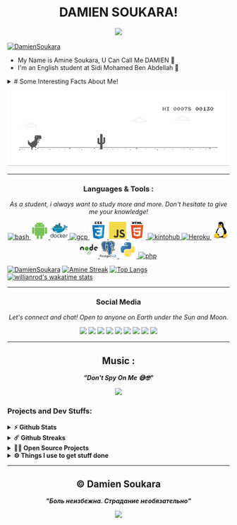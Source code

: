 <h1 align="center"> DAMIEN SOUKARA! </h1> 
<p align="center">
<img src="https://hits.seeyoufarm.com/api/count/incr/badge.svg?url=https://github.com/AmineSoukara/&title=Profile%20Views">
</p>
<a href="https://AmineSoukara.me"><img alt="DamienSoukara" src="https://i.imgur.com/07aPB5A.jpg"></a>

- My Name is Amine Soukara, U Can Call Me DAMIEN 👾
- I'm an English student at Sidi Mohamed Ben Abdellah 🏫

<details>
  <summary># Some Interesting Facts About Me!</summary>
  
  - Ta Qlwa Gha Kmel Tri9k Bla Mt9ra 😄 
  
  - Makla N3as, Github Games 🎮

  - Listening To Music While Coding, And Developing Useful Codes. ⭐️
  
  - Reading Novels, Action and Adventure, Autobiography & Biography, Comics, Detective and Mystery, Fantasy, Historical Fiction, Sci-Fi, History book 📚
</details>

![RUN](https://github.com/AmineSoukara/AmineSoukara/raw/master/dino.gif)
 
<hr>
<h3 align="center">Languages & Tools :</h3>
<p align="center"><i>As a student, i always want to study more and more. Don't hesitate to give me your knowledge!</i></p>
<p align="center">
<a href="https://www.gnu.org/software/bash/" target="_blank"> <img src="https://www.vectorlogo.zone/logos/gnu_bash/gnu_bash-icon.svg" alt="bash" width="40" height="40"/> </a>
<a href="https://www.android.com/" target="_blank"> <img src="https://raw.githubusercontent.com/github/explore/80688e429a7d4ef2fca1e82350fe8e3517d3494d/topics/android/android.png" alt="android" width="40" height="40"/> </a>
<a href="https://www.docker.com/" target="_blank"> <img src="https://raw.githubusercontent.com/devicons/devicon/master/icons/docker/docker-original-wordmark.svg" alt="docker" width="40" height="40"/> </a>
<a href="https://cloud.google.com" target="_blank"> <img src="https://www.vectorlogo.zone/logos/google_cloud/google_cloud-icon.svg" alt="gcp" width="40" height="40"/> </a>
<a href="https://css.com" target="_blank"> <img src="https://raw.githubusercontent.com/github/explore/80688e429a7d4ef2fca1e82350fe8e3517d3494d/topics/css/css.png" alt="css" width="40" height="40"/> </a>
<a href="https://developer.mozilla.org/en-US/docs/Web/JavaScript" target="_blank"> <img src="https://raw.githubusercontent.com/devicons/devicon/master/icons/javascript/javascript-original.svg" alt="javascript" width="40" height="40"/> </a>
<a href="https://www.w3.org/html/" target="_blank"> <img src="https://raw.githubusercontent.com/devicons/devicon/master/icons/html5/html5-original-wordmark.svg" alt="html5" width="40" height="40"/> </a>
<a href="https://kintohub.com" target="_blank"> <img src="https://s3-ap-east-1.amazonaws.com/whub-files/uploads/logo/file/5ab0df64edabaf29737aea1e/large_Twitter_Facebook_LinkedIn_Profile.png" alt="kintohub" width="50" height="50"/> </a>
<a href="https://heroku.com" target="_blank"> <img src="https://www.vectorlogo.zone/logos/heroku/heroku-icon.svg" alt="Heroku" height="40"/> </a>
<a href="https://www.linux.org/" target="_blank"> <img src="https://raw.githubusercontent.com/devicons/devicon/master/icons/linux/linux-original.svg" alt="linux" width="40" height="40"/> </a>
<a href="https://nodejs.org" target="_blank"> <img src="https://raw.githubusercontent.com/devicons/devicon/master/icons/nodejs/nodejs-original-wordmark.svg" alt="nodejs" width="40" height="40"/> </a>
<a href="https://www.postgresql.org" target="_blank"> <img src="https://raw.githubusercontent.com/devicons/devicon/master/icons/postgresql/postgresql-original-wordmark.svg" alt="postgresql" width="40" height="40"/> </a>
<a href="https://www.python.org" target="_blank"> <img src="https://raw.githubusercontent.com/devicons/devicon/master/icons/python/python-original.svg" alt="python" width="40" height="40"/> </a>
<a href="https://php.com/" target="_blank"> <img src="https://raw.githubusercontent.com/jmnote/z-icons/master/svg/php.svg" alt="php" width="40" height="40"/> </a> </p>
</p>
<p align="center">
</p>

<a href="https://AmineSoukara.me"><img src="https://github-stats-alpha.vercel.app/api/?username=AmineSoukara&cc=fff&tc=000&ic=000" alt="DamienSoukara"></a>
[![Amine Streak](https://github-readme-streak-stats.herokuapp.com/?user=AmineSoukara&currStreakNum=ff0000&fire=red&sideLabels=00000)](https://github.com/AmineSoukara)
[![Top Langs](https://github-readme-stats.vercel.app/api/top-langs/?username=AmineSoukara&show_icons=true&hide_border=true&layout=compact&langs_count=8)](https://github.com/AmineSoukara)
[![willianrod's wakatime stats](https://github-readme-stats.vercel.app/api/wakatime?username=AmineSoukara)](https://github.com/AmineSoukara)

<hr>
<h3 align="center">Social Media</h3>
<p align="center"><i>Let's connect and chat! Open to anyone on Earth under the Sun and Moon.</i></p>
<p align="center">
<a href="https://bit.ly/AmineSoukaraIG" alt="Instagram"><img height="33" src="https://raw.githubusercontent.com/AmineSoukara/AmineSoukara.github.io/master/img/logo/instagram.ico"></a>
<a href="https://bit.ly/AmineSoukaraTme" alt="Telegram"><img height="33" src="https://raw.githubusercontent.com/AmineSoukara/AmineSoukara.github.io/master/img/logo/telegram.ico"></a>
<a href="https://bit.ly/AmineSoukaraTwitter" alt="Twitter"><img height="33" src="https://raw.githubusercontent.com/AmineSoukara/AmineSoukara.github.io/master/img/logo/twitter.ico"></a>
<a href="https://bit.ly/AmineSoukaraFacebook" alt="Facebook"><img height="33" src="https://raw.githubusercontent.com/AmineSoukara/AmineSoukara.github.io/master/img/logo/facebook.ico"></a>
<a href="https://bit.ly/AmineSoukaraSnap" alt="Snap"><img height="30" src="https://raw.githubusercontent.com/AmineSoukara/AmineSoukara.github.io/master/img/logo/snap.ico"></a>
<a href="https://bit.ly/AmineSoukaraWhtsp" alt="WhatsApp"><img height="35" src="https://raw.githubusercontent.com/AmineSoukara/AmineSoukara.github.io/master/img/logo/whtsp.ico"></a>
<a href="https://bit.ly/AmineSoukaraGit" alt="Github"><img height="33" src="https://raw.githubusercontent.com/AmineSoukara/AmineSoukara.github.io/master/img/logo/github.ico"></a>
<a href="https://bit.ly/AmineSoukaraYoutube" alt="Youtube"><img height="33" src="https://raw.githubusercontent.com/AmineSoukara/AmineSoukara.github.io/master/img/logo/youtube.ico"></a>
<a href="mailto:AmineSoukara@gmail.com" alt="Gmail"><img height="33" src="https://raw.githubusercontent.com/AmineSoukara/AmineSoukara.github.io/master/img/logo/gmail.ico"></a>
</p>

<hr>
<h2 align="center">Music :</h2>
<p align="center"><b><i>"Don't Spy On Me 😅🤓"</i></b></p>
<p align="center">
<img src="https://spotify-github-profile.vercel.app/api/view?uid=215m7o2db7shzyoxpnsajilpy&cover_image=true&theme=default">
</p>

### Projects and Dev Stuffs:

<details>	
  <summary><b>⚡ Github Stats</b></summary>

<img height="180em" src="https://github-readme-stats.vercel.app/api?username=AmineSoukara&show_icons=true&hide_border=true&&count_private=true&include_all_commits=true" />
<img height="180em" src="https://github-readme-stats.vercel.app/api/top-langs/?username=AmineSoukara&show_icons=true&hide_border=true&layout=compact&langs_count=8"/>
</details>

<details>	
  <summary><b>☄️ Github Streaks</b></summary>

<img height="180em" src="https://github-readme-streak-stats.herokuapp.com/?user=AmineSoukara&hide_border=true" />
</details>

<details>
  <summary><b>🧑‍🚀 Open Source Projects</b></summary>

  <br />
  <table>
    <thead align="center">
      <tr border: none;>
        <td><b>💻 Projects</b></td>
        <td><b>🌟 Stars</b></td>
        <td><b>🍴 Forks</b></td>
        <td><b>👨‍💻 Language</b></td>
      </tr>
    </thead>
    <tbody>
      <tr>
	      <td><a href="https://github.com/AmineSoukara"><b>🚀 test</b></a></td>
        <td><img alt="Stars" src="https://img.shields.io/github/stars/iampavangandhi/Gitwar?style=flat-square&labelColor=343b41"/></td>
        <td><img alt="Forks" src="https://img.shields.io/github/forks/iampavangandhi/Gitwar?style=flat-square&labelColor=343b41"/></td>
        <td><img alt="Language" src="https://img.shields.io/github/languages/top/iampavangandhi/Gitwar?style=flat-square"/></td>
      </tr>
      <tr>
	      <td><a href="https://github.com/AmineSoukara"><b>💸 test</b></a></td>
        <td><img alt="Stars" src="https://img.shields.io/github/stars/iampavangandhi/TradeByte?style=flat-square&labelColor=343b41"/></td>
        <td><img alt="Forks" src="https://img.shields.io/github/forks/iampavangandhi/TradeByte?style=flat-square&labelColor=343b41"/></td>
        <td><img alt="Language" src="https://img.shields.io/github/languages/top/iampavangandhi/TradeByte?label=javascript&style=flat-square"/></td>
      </tr>
      <tr>
	      <td><a href="https://github.com/DamienSoukara/FSub-Heroku"><b>👾 FSub</b></a></td>
        <td><img alt="Stars" src="https://img.shields.io/github/stars/iampavangandhi/TradeByte?style=flat-square&labelColor=343b41"/></td>
        <td><img alt="Forks" src="https://img.shields.io/github/forks/iampavangandhi/TradeByte?style=flat-square&labelColor=343b41"/></td>
        <td><img alt="Language" src="https://img.shields.io/github/languages/top/DamienSoukara/FSub-Heroku?style=flat-square&labelColor=000"/></td> 
      </tr>
      <tr>
	      <td><a href="https://github.com/AmineSoukara"><b>🤓 test</b></a></td>
        <td><img alt="Stars" src="https://img.shields.io/github/stars/iampavangandhi/iampavangandhi?style=flat-square&labelColor=000"/></td>
        <td><img alt="Forks" src="https://img.shields.io/github/forks/iampavangandhi/iampavangandhi?style=flat-square&labelColor=000"/></td>
        <td><img alt="Language" src="https://img.shields.io/badge/markdown-100%25-plue?style=flat-square&labelColor=000"/></td> 
      </tr>
    </tbody>
  </table>
  <br />
</details>
 
<details>	
  <br />
  <summary><b>⚙️ Things I use to get stuff done</b></summary>
  	<ul>
  	    <li><b>OS:</b> Ubuntu 20.04</li>
	    <li><b>Laptop: </b> HP Elitebook (i5)</li>
  	    <li><b>Browser: </b> Firefox Developer Edition</li>
	    <li><b>Terminal: </b> ZSH: Oh My Zsh (PowerLevel10k)</li>
	    <li><b>Code Editor:</b> VSCode - The best editor out there.</li>
	    <li><b>To Stay Updated:</b> Dev.to, Medium, Linkedin and Twitter.</li>
	    <br />
	⚛️ Checkout My VSCode Configrations <a href="https://gist.github.com/iampavangandhi/039b1dc5a7cdcb007ab3691814d53130">Here</a>.
	</ul>	
</details>


<hr>
<h2 align="center">©️ Damien Soukara</h2>
<p align="center"><b><i>"Боль неизбежна. Страдание необязательно"</i></b></p>
<p align="center">
<img src="https://metrics.lecoq.io/aminesoukara?template=classic&followup=1&isocalendar=1&languages=1&isocalendar.duration=half-year&config.timezone=Europe%2FIstanbul">
</p>
